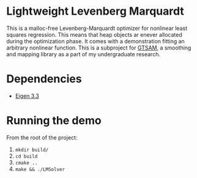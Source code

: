 # Lightweight Levenberg Marquardt

This is a malloc-free Levenberg-Marquardt optimizer for nonlinear least squares regression.
This means that heap objects ar enever allocated during the optimization phase.
It comes with a demonstration fitting an arbitrary nonlinear function. This is a subproject
for [GTSAM](https://bitbucket.org/gtborg/gtsam/), a smoothing and mapping library as a 
part of my undergraduate research.

# Dependencies

* [Eigen 3.3](http://eigen.tuxfamily.org/index.php?title=3.3) 

# Running the demo

From the root of the project:

1. `mkdir build/`
2. `cd build`
3. `cmake ..`
4. `make && ./LMSolver`
